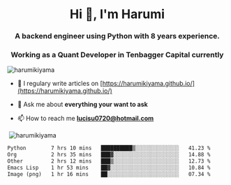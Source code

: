 <h1 align="center">Hi 👋, I'm Harumi</h1>
<h3 align="center">A backend engineer using <b>Python</b> with 8 years experience.</h3>
<h3 align="center">Working as a Quant Developer in <b>Tenbagger Capital</b> currently</h3>

<p align="left"> <img src="https://komarev.com/ghpvc/?username=harumikiyama" alt="harumikiyama" /> </p>


- 📝 I regulary write articles on [https://harumikiyama.github.io/](https://harumikiyama.github.io/)

- 💬 Ask me about **everything your want to ask**

- 📫 How to reach me **lucisu0720@hotmail.com**

<p>&nbsp;<img align="center" src="https://github-readme-stats.vercel.app/api?username=harumikiyama&show_icons=true" alt="harumikiyama" /></p>


<!--START_SECTION:waka-->

```txt
Python        7 hrs 10 mins   ██████████▒░░░░░░░░░░░░░░   41.23 %
Org           2 hrs 35 mins   ███▓░░░░░░░░░░░░░░░░░░░░░   14.88 %
Other         2 hrs 12 mins   ███▒░░░░░░░░░░░░░░░░░░░░░   12.73 %
Emacs Lisp    1 hr 53 mins    ██▓░░░░░░░░░░░░░░░░░░░░░░   10.84 %
Image (png)   1 hr 16 mins    ██░░░░░░░░░░░░░░░░░░░░░░░   07.34 %
```

<!--END_SECTION:waka-->
